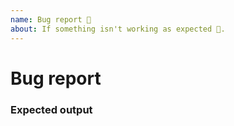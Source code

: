 ```yaml
---
name: Bug report 🐛
about: If something isn't working as expected 🤔.
---
```


# Bug report

<!-- Before reporting an issue please check that you are using the latest Shoptet Bender version! -->

<!-- Please describe your problem here. -->

### Expected output

<!-- Describe what the behavior is expected. -->